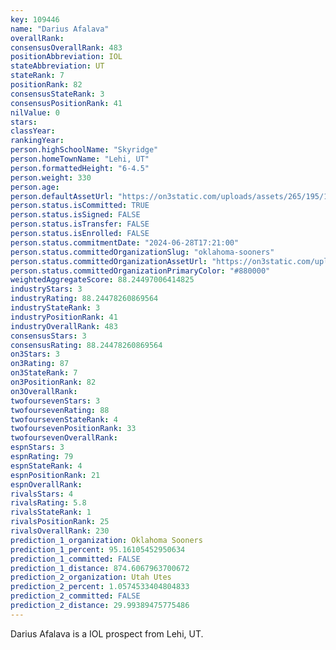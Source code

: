 ```yaml
---
key: 109446
name: "Darius Afalava"
overallRank: 
consensusOverallRank: 483
positionAbbreviation: IOL
stateAbbreviation: UT
stateRank: 7
positionRank: 82
consensusStateRank: 3
consensusPositionRank: 41
nilValue: 0
stars: 
classYear: 
rankingYear: 
person.highSchoolName: "Skyridge"
person.homeTownName: "Lehi, UT"
person.formattedHeight: "6-4.5"
person.weight: 330
person.age: 
person.defaultAssetUrl: "https://on3static.com/uploads/assets/265/195/195265.png"
person.status.isCommitted: TRUE
person.status.isSigned: FALSE
person.status.isTransfer: FALSE
person.status.isEnrolled: FALSE
person.status.commitmentDate: "2024-06-28T17:21:00"
person.status.committedOrganizationSlug: "oklahoma-sooners"
person.status.committedOrganizationAssetUrl: "https://on3static.com/uploads/assets/126/208/208126.svg"
person.status.committedOrganizationPrimaryColor: "#880000"
weightedAggregateScore: 88.24497006414825
industryStars: 3
industryRating: 88.24478260869564
industryStateRank: 3
industryPositionRank: 41
industryOverallRank: 483
consensusStars: 3
consensusRating: 88.24478260869564
on3Stars: 3
on3Rating: 87
on3StateRank: 7
on3PositionRank: 82
on3OverallRank: 
twofoursevenStars: 3
twofoursevenRating: 88
twofoursevenStateRank: 4
twofoursevenPositionRank: 33
twofoursevenOverallRank: 
espnStars: 3
espnRating: 79
espnStateRank: 4
espnPositionRank: 21
espnOverallRank: 
rivalsStars: 4
rivalsRating: 5.8
rivalsStateRank: 1
rivalsPositionRank: 25
rivalsOverallRank: 230
prediction_1_organization: Oklahoma Sooners
prediction_1_percent: 95.16105452950634
prediction_1_committed: FALSE
prediction_1_distance: 874.6067963700672
prediction_2_organization: Utah Utes
prediction_2_percent: 1.0574533404804833
prediction_2_committed: FALSE
prediction_2_distance: 29.99389475775486
---
```

Darius Afalava is a IOL prospect from Lehi, UT.